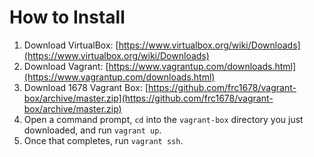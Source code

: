 # How to Install

1. Download VirtualBox: [https://www.virtualbox.org/wiki/Downloads](https://www.virtualbox.org/wiki/Downloads)
2. Download Vagrant: [https://www.vagrantup.com/downloads.html](https://www.vagrantup.com/downloads.html)
3. Download 1678 Vagrant Box: [https://github.com/frc1678/vagrant-box/archive/master.zip](https://github.com/frc1678/vagrant-box/archive/master.zip)
4. Open a command prompt, `cd` into the `vagrant-box` directory you just downloaded, and run `vagrant up`.
5. Once that completes, run `vagrant ssh`.
